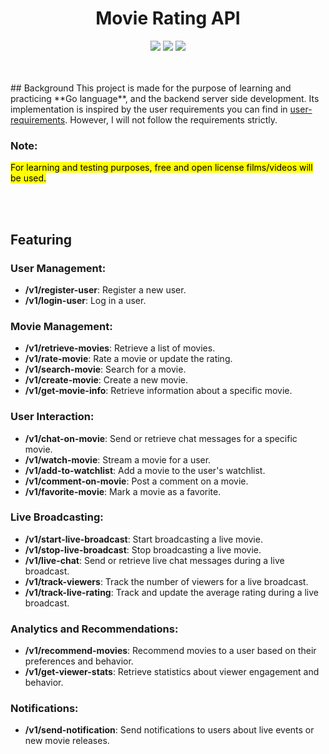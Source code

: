 <h1 align="center">Movie Rating API</h1>

<p align="center">
  <img src="https://img.shields.io/badge/GO-1.22.4-blue?style=for-the-badge" />
  <img src="https://img.shields.io/badge/PostgreSQL-16-blue?style=for-the-badge" />
  <img src="https://img.shields.io/badge/License-Mit-green?style=for-the-badge" />
</p>
<br><br>
## Background
This project is made for the purpose of learning and practicing **Go language**, and the backend server side development. Its implementation is inspired by the user requirements you can find in <a href="https://github.com/MahmoodAhmed-SE/movie-rating-api-go/blob/main/user-requirements.md">user-requirements</a>. However, I will not follow the requirements strictly.

### Note:
<mark>For learning and testing purposes, free and open license films/videos will be used.</mark>

<br><br>

## Featuring
### User Management:

- **/v1/register-user**: Register a new user.
- **/v1/login-user**: Log in a user.

### Movie Management:

- **/v1/retrieve-movies**: Retrieve a list of movies.
- **/v1/rate-movie**: Rate a movie or update the rating.
- **/v1/search-movie**: Search for a movie.
- **/v1/create-movie**: Create a new movie.
- **/v1/get-movie-info**: Retrieve information about a specific movie.

### User Interaction:

- **/v1/chat-on-movie**: Send or retrieve chat messages for a specific movie.
- **/v1/watch-movie**: Stream a movie for a user.
- **/v1/add-to-watchlist**: Add a movie to the user's watchlist.
- **/v1/comment-on-movie**: Post a comment on a movie.
- **/v1/favorite-movie**: Mark a movie as a favorite.

### Live Broadcasting:

- **/v1/start-live-broadcast**: Start broadcasting a live movie.
- **/v1/stop-live-broadcast**: Stop broadcasting a live movie.
- **/v1/live-chat**: Send or retrieve live chat messages during a live broadcast.
- **/v1/track-viewers**: Track the number of viewers for a live broadcast.
- **/v1/track-live-rating**: Track and update the average rating during a live broadcast.

### Analytics and Recommendations:

- **/v1/recommend-movies**: Recommend movies to a user based on their preferences and behavior.
- **/v1/get-viewer-stats**: Retrieve statistics about viewer engagement and behavior.

### Notifications:

- **/v1/send-notification**: Send notifications to users about live events or new movie releases.
